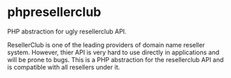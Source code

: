 phpresellerclub
===============

PHP abstraction for ugly resellerclub API.

ResellerClub is one of the leading providers of domain name
reseller system. However, thier API is very hard to use 
directly in applications and will be prone to bugs. This is a
PHP abstraction for the resellerclub API and is compatible with
all resellers under it.
